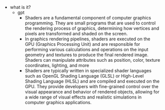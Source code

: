   * what is it?
    * gpt
      * Shaders are a fundamental component of computer graphics programming. They are small programs that are used to control the rendering process of graphics, determining how vertices and pixels are transformed and shaded on the screen.
      * In graphics rendering pipelines, shaders are executed on the GPU (Graphics Processing Unit) and are responsible for performing various calculations and operations on the input geometry and textures to produce the final rendered image. Shaders can manipulate attributes such as position, color, texture coordinates, lighting, and more
      * Shaders are typically written in specialized shader languages such as OpenGL Shading Language (GLSL) or High-Level Shading Language (HLSL) and are compiled and executed on the GPU. They provide developers with fine-grained control over the visual appearance and behavior of rendered objects, allowing for a wide range of visual effects and realistic simulations in computer graphics applications.